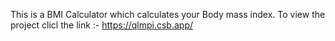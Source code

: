 This is a BMI Calculator which calculates your Body mass index. 
To view the project clicl the link  :-  https://qlmpi.csb.app/
